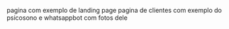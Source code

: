 pagina com exemplo de landing page
pagina de clientes com exemplo do psicosono e whatsappbot com fotos dele